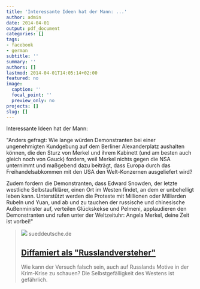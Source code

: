 ```yaml
---
title: 'Interessante Ideen hat der Mann: ...'
author: admin
date: 2014-04-01
output: pdf_document
categories: []
tags:
- facebook
- german
subtitle: ''
summary: ''
authors: []
lastmod: 2014-04-01T14:05:14+02:00
featured: no
image:
  caption: ''
  focal_point: ''
  preview_only: no
projects: []
slug: []
---
```

Interessante Ideen hat der Mann:

"Anders gefragt: Wie lange würden Demonstranten bei einer ungenehmigten Kundgebung auf dem Berliner Alexanderplatz aushalten können, die den Sturz von Merkel und ihrem Kabinett (und am besten auch gleich noch von Gauck) fordern, weil Merkel nichts gegen die NSA unternimmt und maßgebend dazu beiträgt, dass Europa durch das Freihandelsabkommen mit den USA den Welt-Konzernen ausgeliefert wird?

Zudem fordern die Demonstranten, dass Edward Snowden, der letzte westliche Selbstaufklärer, einen Ort im Westen findet, an dem er unbehelligt leben kann. Unterstützt werden die Proteste mit Millionen oder Milliarden Rubeln und Yuan, und ab und zu tauchen der russische und chinesische Außenminister auf, verteilen Glückskekse und Pelmeni, applaudieren den Demonstranten und rufen unter der Weltzeituhr: Angela Merkel, deine Zeit ist vorbei!"
> [![](https://www.sueddeutsche.de/image/sz.1.1899164/1200x675?v=1521506374)](http://www.sueddeutsche.de/politik/krim-krise-diffamiert-als-russlandversteher-1.1925559-3)
> sueddeutsche.de
> ## [Diffamiert als "Russlandversteher"](http://www.sueddeutsche.de/politik/krim-krise-diffamiert-als-russlandversteher-1.1925559-3)
>
>Wie kann der Versuch falsch sein, auch auf Russlands Motive in der Krim-Krise zu schauen? Die Selbstgefälligkeit des Westens ist gefährlich.

